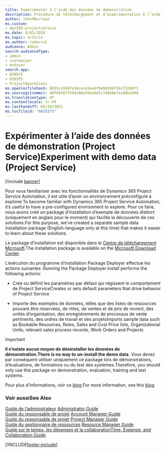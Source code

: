 ```yaml
---
title: Expérimenter à l’aide des données de démonstration
description: Procédure de téléchargement et d’expérimentation à l’aide des données de démonstration pour Project Service Automation
author: JohnPBurrows
ms.custom:
- dyn365-projectservice
ms.date: 8/03/2018
ms.topic: article
ms.author: ruhercul
audience: Admin
search.audienceType:
- admin
- customizer
- enduser
search.app:
- D365CE
- D365PS
- ProjectOperations
ms.openlocfilehash: 8835ce5907e3dcece5ee6f9a98594f29cf328bf3
ms.sourcegitcommit: 40f68387f594180af64a5e5c748b6efa188bd300
ms.translationtype: HT
ms.contentlocale: fr-FR
ms.lasthandoff: 05/10/2021
ms.locfileid: "6015373"
---
```

# <a name="experiment-with-demo-data-project-service"></a><span data-ttu-id="69bb7-103">Expérimenter à l’aide des données de démonstration (Project Service)</span><span class="sxs-lookup"><span data-stu-id="69bb7-103">Experiment with demo data (Project Service)</span></span>

[!include [banner](../includes/psa-now-project-operations.md)]

<span data-ttu-id="69bb7-104">Pour vous familiariser avec les fonctionnalités de Dynamics 365 Project Service Automation, il est utile d’avoir un environnement préconfiguré à explorer.</span><span class="sxs-lookup"><span data-stu-id="69bb7-104">To become familiar with Dynamics 365 Project Service Automation, it’s useful to have a pre-configured environment to explore.</span></span> <span data-ttu-id="69bb7-105">Pour ce faire, nous avons créé un package d’installation d’exemple de données distinct (uniquement en anglais pour le moment) qui facilite la découverte de ces solutions.</span><span class="sxs-lookup"><span data-stu-id="69bb7-105">For this purpose, we’ve created a separate sample data installation package (English-language only at this time) that makes it easier to learn about these solutions.</span></span> 

<span data-ttu-id="69bb7-106">Le package d’installation est disponible dans le [Centre de téléchargement Microsoft](https://go.microsoft.com/fwlink/?linkid=859966).</span><span class="sxs-lookup"><span data-stu-id="69bb7-106">The installation package is available on the [Microsoft Download Center](https://go.microsoft.com/fwlink/?linkid=859966).</span></span>  

<span data-ttu-id="69bb7-107">L’exécution du programme d’installation Package Deployer effectue les actions suivantes :</span><span class="sxs-lookup"><span data-stu-id="69bb7-107">Running the Package Deployer install performs the following actions:</span></span> 
  
-   <span data-ttu-id="69bb7-108">Crée ou définit les paramètres par défaut qui régissent le comportement de Project Service</span><span class="sxs-lookup"><span data-stu-id="69bb7-108">Creates or sets default parameters that drive behavior of Project Service</span></span>  
  
-   <span data-ttu-id="69bb7-109">Importe des exemples de données, telles que des listes de ressources pouvant être réservées, de rôles, de ventes et de prix de revient, des unités d’organisation, des enregistrements de processus de vente pertinents, des ordres de travail et des projets</span><span class="sxs-lookup"><span data-stu-id="69bb7-109">Imports sample data such as Bookable Resources, Roles, Sales and Cost Price lists, Organizational Units, relevant sales process records, Work Orders and Projects</span></span>    
  
> [!IMPORTANT]
> <span data-ttu-id="69bb7-110">**Il n’existe aucun moyen de désinstaller les données de démonstration.**</span><span class="sxs-lookup"><span data-stu-id="69bb7-110">**There is no way to un-install the demo data.**</span></span> <span data-ttu-id="69bb7-111">Vous devez par conséquent utiliser uniquement ce package lors de démonstrations, d’évaluations, de formations ou du test des systèmes.</span><span class="sxs-lookup"><span data-stu-id="69bb7-111">Therefore, you should only use this package on demonstration, evaluation, training and test systems.</span></span>

<span data-ttu-id="69bb7-112">Pour plus d’informations, voir ce [blog](https://blogs.msdn.microsoft.com/crm/2017/10/24/microsoft-dynamics-365-for-field-service-and-project-service-automation-sample-data).</span><span class="sxs-lookup"><span data-stu-id="69bb7-112">For more information, see this [blog](https://blogs.msdn.microsoft.com/crm/2017/10/24/microsoft-dynamics-365-for-field-service-and-project-service-automation-sample-data).</span></span>





  
### <a name="see-also"></a><span data-ttu-id="69bb7-113">Voir aussi</span><span class="sxs-lookup"><span data-stu-id="69bb7-113">See Also</span></span>  
 <span data-ttu-id="69bb7-114">[Guide de l’administrateur](../psa/admin-guide.md) </span><span class="sxs-lookup"><span data-stu-id="69bb7-114">[Administrator Guide](../psa/admin-guide.md) </span></span>  
 <span data-ttu-id="69bb7-115">[Guide du responsable de projet](../psa/account-manager-guide.md) </span><span class="sxs-lookup"><span data-stu-id="69bb7-115">[Account Manager Guide](../psa/account-manager-guide.md) </span></span>  
 <span data-ttu-id="69bb7-116">[Guide du responsable de projet](../psa/project-manager-guide.md) </span><span class="sxs-lookup"><span data-stu-id="69bb7-116">[Project Manager Guide](../psa/project-manager-guide.md) </span></span>  
 <span data-ttu-id="69bb7-117">[Guide du gestionnaire de ressources](../psa/resource-manager-guide.md) </span><span class="sxs-lookup"><span data-stu-id="69bb7-117">[Resource Manager Guide](../psa/resource-manager-guide.md) </span></span>  
 [<span data-ttu-id="69bb7-118">Guide sur le temps, les dépenses et la collaboration</span><span class="sxs-lookup"><span data-stu-id="69bb7-118">Time, Expense, and Collaboration Guide</span></span>](../psa/time-expense-collaboration-guide.md)


[!INCLUDE[footer-include](../includes/footer-banner.md)]